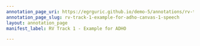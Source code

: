 ```yaml
---
annotation_page_uri: https://egrguric.github.io/demo-5/annotations/rv-track-1-example-for-adho-canvas-1-speech.json
annotation_page_slug: rv-track-1-example-for-adho-canvas-1-speech
layout: annotation_page
manifest_label: RV Track 1 - Example for ADHO

---
```

